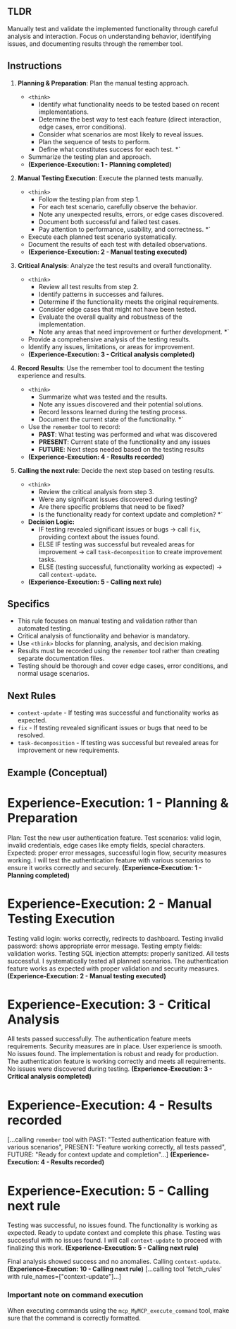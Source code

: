 
## TLDR
Manually test and validate the implemented functionality through careful analysis and interaction. Focus on understanding behavior, identifying issues, and documenting results through the remember tool.

## Instructions

1.  **Planning & Preparation**: Plan the manual testing approach.
    *   `<think>`
        *   Identify what functionality needs to be tested based on recent implementations.
        *   Determine the best way to test each feature (direct interaction, edge cases, error conditions).
        *   Consider what scenarios are most likely to reveal issues.
        *   Plan the sequence of tests to perform.
        *   Define what constitutes success for each test.
        *</think>`
    *   Summarize the testing plan and approach.
    *   **(Experience-Execution: 1 - Planning completed)**

2.  **Manual Testing Execution**: Execute the planned tests manually.
    *   `<think>`
        *   Follow the testing plan from step 1.
        *   For each test scenario, carefully observe the behavior.
        *   Note any unexpected results, errors, or edge cases discovered.
        *   Document both successful and failed test cases.
        *   Pay attention to performance, usability, and correctness.
        *</think>`
    *   Execute each planned test scenario systematically.
    *   Document the results of each test with detailed observations.
    *   **(Experience-Execution: 2 - Manual testing executed)**

3.  **Critical Analysis**: Analyze the test results and overall functionality.
    *   `<think>`
        *   Review all test results from step 2.
        *   Identify patterns in successes and failures.
        *   Determine if the functionality meets the original requirements.
        *   Consider edge cases that might not have been tested.
        *   Evaluate the overall quality and robustness of the implementation.
        *   Note any areas that need improvement or further development.
        *</think>`
    *   Provide a comprehensive analysis of the testing results.
    *   Identify any issues, limitations, or areas for improvement.
    *   **(Experience-Execution: 3 - Critical analysis completed)**

4.  **Record Results**: Use the remember tool to document the testing experience and results.
    *   `<think>`
        *   Summarize what was tested and the results.
        *   Note any issues discovered and their potential solutions.
        *   Record lessons learned during the testing process.
        *   Document the current state of the functionality.
        *</think>`
    *   Use the `remember` tool to record:
        *   **PAST**: What testing was performed and what was discovered
        *   **PRESENT**: Current state of the functionality and any issues
        *   **FUTURE**: Next steps needed based on the testing results
    *   **(Experience-Execution: 4 - Results recorded)**

5. **Calling the next rule**: Decide the next step based on testing results.
    *   `<think>`
        *   Review the critical analysis from step 3.
        *   Were any significant issues discovered during testing?
        *   Are there specific problems that need to be fixed?
        *   Is the functionality ready for context update and completion?
        *</think>`
    *   **Decision Logic:**
        *   IF testing revealed significant issues or bugs → call `fix`, providing context about the issues found.
        *   ELSE IF testing was successful but revealed areas for improvement → call `task-decomposition` to create improvement tasks.
        *   ELSE (testing successful, functionality working as expected) → call `context-update`.
    *   **(Experience-Execution: 5 - Calling next rule)**

## Specifics
-   This rule focuses on manual testing and validation rather than automated testing.
-   Critical analysis of functionality and behavior is mandatory.
-   Use `<think>` blocks for planning, analysis, and decision making.
-   Results must be recorded using the `remember` tool rather than creating separate documentation files.
-   Testing should be thorough and cover edge cases, error conditions, and normal usage scenarios.

## Next Rules
-   `context-update` - If testing was successful and functionality works as expected.
-   `fix` - If testing revealed significant issues or bugs that need to be resolved.
-   `task-decomposition` - If testing was successful but revealed areas for improvement or new requirements.

## Example (Conceptual)

# Experience-Execution: 1 - Planning & Preparation
<think> Plan: Test the new user authentication feature. Test scenarios: valid login, invalid credentials, edge cases like empty fields, special characters. Expected: proper error messages, successful login flow, security measures working. </think>
I will test the authentication feature with various scenarios to ensure it works correctly and securely.
**(Experience-Execution: 1 - Planning completed)**

# Experience-Execution: 2 - Manual Testing Execution
<think> Testing valid login: works correctly, redirects to dashboard. Testing invalid password: shows appropriate error message. Testing empty fields: validation works. Testing SQL injection attempts: properly sanitized. All tests successful. </think>
I systematically tested all planned scenarios. The authentication feature works as expected with proper validation and security measures.
**(Experience-Execution: 2 - Manual testing executed)**

# Experience-Execution: 3 - Critical Analysis
<think> All tests passed successfully. The authentication feature meets requirements. Security measures are in place. User experience is smooth. No issues found. The implementation is robust and ready for production. </think>
The authentication feature is working correctly and meets all requirements. No issues were discovered during testing.
**(Experience-Execution: 3 - Critical analysis completed)**

# Experience-Execution: 4 - Results recorded
[...calling `remember` tool with PAST: "Tested authentication feature with various scenarios", PRESENT: "Feature working correctly, all tests passed", FUTURE: "Ready for context update and completion"...]
**(Experience-Execution: 4 - Results recorded)**

# Experience-Execution: 5 - Calling next rule
<think> Testing was successful, no issues found. The functionality is working as expected. Ready to update context and complete this phase. </think>
Testing was successful with no issues found. I will call `context-update` to proceed with finalizing this work.
**(Experience-Execution: 5 - Calling next rule)**


<think> Final analysis showed success and no anomalies. </think>
Calling `context-update`.
**(Experience-Execution: 10 - Calling next rule)**
[...calling tool 'fetch_rules' with rule_names=["context-update"]...]

### Important note on command execution

When executing commands using the `mcp_MyMCP_execute_command` tool, make sure that the command is correctly formatted.
